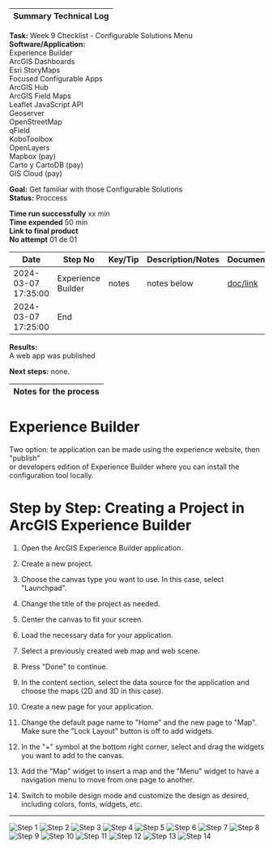 | **Summary Technical Log**                                 |
|-----------------------------------------------------------|

**Task:** Week 9 Checklist - Configurable Solutions Menu     
**Software/Application:**  
    Experience Builder  
    ArcGIS Dashboards  
    Esri StoryMaps  
    Focused Configurable Apps  
    ArcGIS Hub  
    ArcGIS Field Maps  
    Leaflet JavaScript API  
    Geoserver  
    OpenStreetMap  
    qField  
    KoboToolbox  
    OpenLayers  
    Mapbox (pay)  
    Carto y CartoDB (pay)  
    GIS Cloud (pay)  

**Goal:** Get familiar with those Configurable Solutions  
**Status:** Proccess
  
**Time run successfully** xx min  
**Time expended**         50 min  
**Link to final product** [](http://www.com)  
**No attempt** 01 de 01  
  
  
| **Date**              | **Step No**                                   | **Key/Tip** | **Description/Notes** | **Documentation** |
|-----------------------|-----------------------------------------------|-------------|-----------------------|-------------------|
| 2024-03-07 17:35:00   | Experience Builder                            | notes       | notes below           | [doc/link](https://experience.arcgis.com/experience/dfdd326f157844d1837f0c183778019b)  |
| 2024-03-07 17:25:00   | End                                           |

**Results:**  
A web app was published

**Next steps:**
none.

| **Notes for the process**                                |
|-----------------------------------------------------------|

# Experience Builder  
Two option: te application can be made using the experience website, then "publish"  
or developers edition of Experience Builder where you can install the configuration tool locally.  

# Step by Step: Creating a Project in ArcGIS Experience Builder

1. Open the ArcGIS Experience Builder application.

2. Create a new project.

3. Choose the canvas type you want to use. In this case, select "Launchpad".

4. Change the title of the project as needed.

5. Center the canvas to fit your screen.

6. Load the necessary data for your application.

7. Select a previously created web map and web scene.

8. Press "Done" to continue.

9. In the content section, select the data source for the application and choose the maps (2D and 3D in this case).

10. Create a new page for your application.

11. Change the default page name to "Home" and the new page to "Map". Make sure the "Lock Layout" button is off to add widgets.

12. In the "+" symbol at the bottom right corner, select and drag the widgets you want to add to the canvas.

13. Add the "Map" widget to insert a map and the "Menu" widget to have a navigation menu to move from one page to another.

14. Switch to mobile design mode and customize the design as desired, including colors, fonts, widgets, etc.

---

![Step 1](../a00templates/img/img67.png)
![Step 2](../a00templates/img/img68.png)
![Step 3](../a00templates/img/img69.png)
![Step 4](../a00templates/img/img70.png)
![Step 5](../a00templates/img/img71.png)
![Step 6](../a00templates/img/img72.png)
![Step 7](../a00templates/img/img73.png)
![Step 8](../a00templates/img/img74.png)
![Step 9](../a00templates/img/img75.png)
![Step 10](../a00templates/img/img76.png)
![Step 11](../a00templates/img/img77.png)
![Step 12](../a00templates/img/img78.png)
![Step 13](../a00templates/img/img79.png)
![Step 14](../a00templates/img/img80.png)
